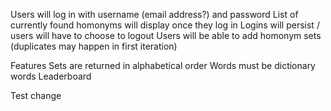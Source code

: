 Users will log in with username (email address?) and password
List of currently found homonyms will display once they log in
Logins will persist / users will have to choose to logout
Users will be able to add homonym sets (duplicates may happen in first iteration)

Features
Sets are returned in alphabetical order
Words must be dictionary words
Leaderboard

Test change